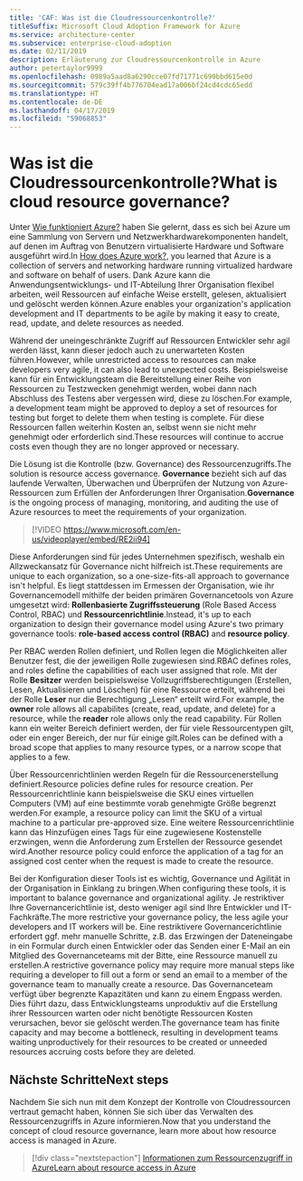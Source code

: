 ```yaml
---
title: 'CAF: Was ist die Cloudressourcenkontrolle?'
titleSuffix: Microsoft Cloud Adoption Framework for Azure
ms.service: architecture-center
ms.subservice: enterprise-cloud-adoption
ms.date: 02/11/2019
description: Erläuterung zur Cloudressourcenkontrolle in Azure
author: petertaylor9999
ms.openlocfilehash: 0989a5aad8a6290cce07fd71771c690bbd615e0d
ms.sourcegitcommit: 579c39ff4b776704ead17a006bf24cd4cdc65edd
ms.translationtype: HT
ms.contentlocale: de-DE
ms.lasthandoff: 04/17/2019
ms.locfileid: "59068853"
---
```

<!-- markdownlint-disable MD026 -->

# <a name="what-is-cloud-resource-governance"></a><span data-ttu-id="3a8ab-103">Was ist die Cloudressourcenkontrolle?</span><span class="sxs-lookup"><span data-stu-id="3a8ab-103">What is cloud resource governance?</span></span>

<span data-ttu-id="3a8ab-104">Unter [Wie funktioniert Azure?](what-is-azure.md) haben Sie gelernt, dass es sich bei Azure um eine Sammlung von Servern und Netzwerkhardwarekomponenten handelt, auf denen im Auftrag von Benutzern virtualisierte Hardware und Software ausgeführt wird.</span><span class="sxs-lookup"><span data-stu-id="3a8ab-104">In [How does Azure work?](what-is-azure.md), you learned that Azure is a collection of servers and networking hardware running virtualized hardware and software on behalf of users.</span></span> <span data-ttu-id="3a8ab-105">Dank Azure kann die Anwendungsentwicklungs- und IT-Abteilung Ihrer Organisation flexibel arbeiten, weil Ressourcen auf einfache Weise erstellt, gelesen, aktualisiert und gelöscht werden können.</span><span class="sxs-lookup"><span data-stu-id="3a8ab-105">Azure enables your organization's application development and IT departments to be agile by making it easy to create, read, update, and delete resources as needed.</span></span>

<span data-ttu-id="3a8ab-106">Während der uneingeschränkte Zugriff auf Ressourcen Entwickler sehr agil werden lässt, kann dieser jedoch auch zu unerwarteten Kosten führen.</span><span class="sxs-lookup"><span data-stu-id="3a8ab-106">However, while unrestricted access to resources can make developers very agile, it can also lead to unexpected costs.</span></span> <span data-ttu-id="3a8ab-107">Beispielsweise kann für ein Entwicklungsteam die Bereitstellung einer Reihe von Ressourcen zu Testzwecken genehmigt werden, wobei dann nach Abschluss des Testens aber vergessen wird, diese zu löschen.</span><span class="sxs-lookup"><span data-stu-id="3a8ab-107">For example, a development team might be approved to deploy a set of resources for testing but forget to delete them when testing is complete.</span></span> <span data-ttu-id="3a8ab-108">Für diese Ressourcen fallen weiterhin Kosten an, selbst wenn sie nicht mehr genehmigt oder erforderlich sind.</span><span class="sxs-lookup"><span data-stu-id="3a8ab-108">These resources will continue to accrue costs even though they are no longer approved or necessary.</span></span>

<span data-ttu-id="3a8ab-109">Die Lösung ist die Kontrolle (bzw. Governance) des Ressourcenzugriffs.</span><span class="sxs-lookup"><span data-stu-id="3a8ab-109">The solution is resource access governance.</span></span> <span data-ttu-id="3a8ab-110">**Governance** bezieht sich auf das laufende Verwalten, Überwachen und Überprüfen der Nutzung von Azure-Ressourcen zum Erfüllen der Anforderungen Ihrer Organisation.</span><span class="sxs-lookup"><span data-stu-id="3a8ab-110">**Governance** is the ongoing process of managing, monitoring, and auditing the use of Azure resources to meet the requirements of your organization.</span></span>

<!-- markdownlint-disable MD034 -->

> [!VIDEO https://www.microsoft.com/en-us/videoplayer/embed/RE2ii94]

<!-- markdownlint-enable MD034 -->

<span data-ttu-id="3a8ab-111">Diese Anforderungen sind für jedes Unternehmen spezifisch, weshalb ein Allzweckansatz für Governance nicht hilfreich ist.</span><span class="sxs-lookup"><span data-stu-id="3a8ab-111">These requirements are unique to each organization, so a one-size-fits-all approach to governance isn't helpful.</span></span> <span data-ttu-id="3a8ab-112">Es liegt stattdessen im Ermessen der Organisation, wie ihr Governancemodell mithilfe der beiden primären Governancetools von Azure umgesetzt wird: **Rollenbasierte Zugriffssteuerung** (Role Based Access Control, RBAC) und **Ressourcenrichtlinie**.</span><span class="sxs-lookup"><span data-stu-id="3a8ab-112">Instead, it's up to each organization to design their governance model using Azure's two primary governance tools: **role-based access control (RBAC)** and **resource policy**.</span></span>

<span data-ttu-id="3a8ab-113">Per RBAC werden Rollen definiert, und Rollen legen die Möglichkeiten aller Benutzer fest, die der jeweiligen Rolle zugewiesen sind.</span><span class="sxs-lookup"><span data-stu-id="3a8ab-113">RBAC defines roles, and roles define the capabilities of each user assigned that role.</span></span> <span data-ttu-id="3a8ab-114">Mit der Rolle **Besitzer** werden beispielsweise Vollzugriffsberechtigungen (Erstellen, Lesen, Aktualisieren und Löschen) für eine Ressource erteilt, während bei der Rolle **Leser** nur die Berechtigung „Lesen“ erteilt wird.</span><span class="sxs-lookup"><span data-stu-id="3a8ab-114">For example, the **owner** role allows all capabilites (create, read, update, and delete) for a resource, while the  **reader** role allows only the read capability.</span></span> <span data-ttu-id="3a8ab-115">Für Rollen kann ein weiter Bereich definiert werden, der für viele Ressourcentypen gilt, oder ein enger Bereich, der nur für einige gilt.</span><span class="sxs-lookup"><span data-stu-id="3a8ab-115">Roles can be defined with a broad scope that applies to many resource types, or a narrow scope that applies to a few.</span></span>

<span data-ttu-id="3a8ab-116">Über Ressourcenrichtlinien werden Regeln für die Ressourcenerstellung definiert.</span><span class="sxs-lookup"><span data-stu-id="3a8ab-116">Resource policies define rules for resource creation.</span></span> <span data-ttu-id="3a8ab-117">Per Ressourcenrichtlinie kann beispielsweise die SKU eines virtuellen Computers (VM) auf eine bestimmte vorab genehmigte Größe begrenzt werden.</span><span class="sxs-lookup"><span data-stu-id="3a8ab-117">For example, a resource policy can limit the SKU of a virtual machine to a particular pre-approved size.</span></span> <span data-ttu-id="3a8ab-118">Eine weitere Ressourcenrichtlinie kann das Hinzufügen eines Tags für eine zugewiesene Kostenstelle erzwingen, wenn die Anforderung zum Erstellen der Ressource gesendet wird.</span><span class="sxs-lookup"><span data-stu-id="3a8ab-118">Another resource policy could enforce the application of a tag for an assigned cost center when the request is made to create the resource.</span></span>

<span data-ttu-id="3a8ab-119">Bei der Konfiguration dieser Tools ist es wichtig, Governance und Agilität in der Organisation in Einklang zu bringen.</span><span class="sxs-lookup"><span data-stu-id="3a8ab-119">When configuring these tools, it is important to balance governance and organizational agility.</span></span> <span data-ttu-id="3a8ab-120">Je restriktiver Ihre Governancerichtlinie ist, desto weniger agil sind Ihre Entwickler und IT-Fachkräfte.</span><span class="sxs-lookup"><span data-stu-id="3a8ab-120">The more restrictive your governance policy, the less agile your developers and IT workers will be.</span></span> <span data-ttu-id="3a8ab-121">Eine restriktivere Governancerichtlinie erfordert ggf. mehr manuelle Schritte, z.B. das Erzwingen der Dateneingabe in ein Formular durch einen Entwickler oder das Senden einer E-Mail an ein Mitglied des Governanceteams mit der Bitte, eine Ressource manuell zu erstellen.</span><span class="sxs-lookup"><span data-stu-id="3a8ab-121">A restrictive governance policy may require more manual steps like requiring a developer to fill out a form or send an email to a member of the governance team to manually create a resource.</span></span> <span data-ttu-id="3a8ab-122">Das Governanceteam verfügt über begrenzte Kapazitäten und kann zu einem Engpass werden. Dies führt dazu, dass Entwicklungsteams unproduktiv auf die Erstellung ihrer Ressourcen warten oder nicht benötigte Ressourcen Kosten verursachen, bevor sie gelöscht werden.</span><span class="sxs-lookup"><span data-stu-id="3a8ab-122">The governance team has finite capacity and may become a bottleneck, resulting in development teams waiting unproductively for their resources to be created or unneeded resources accruing costs before they are deleted.</span></span>

## <a name="next-steps"></a><span data-ttu-id="3a8ab-123">Nächste Schritte</span><span class="sxs-lookup"><span data-stu-id="3a8ab-123">Next steps</span></span>

<span data-ttu-id="3a8ab-124">Nachdem Sie sich nun mit dem Konzept der Kontrolle von Cloudressourcen vertraut gemacht haben, können Sie sich über das Verwalten des Ressourcenzugriffs in Azure informieren.</span><span class="sxs-lookup"><span data-stu-id="3a8ab-124">Now that you understand the concept of cloud resource governance, learn more about how resource access is managed in Azure.</span></span>

> [!div class="nextstepaction"]
> [<span data-ttu-id="3a8ab-125">Informationen zum Ressourcenzugriff in Azure</span><span class="sxs-lookup"><span data-stu-id="3a8ab-125">Learn about resource access in Azure</span></span>](azure-resource-access.md)
